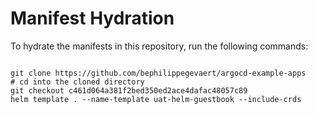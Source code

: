 
# Manifest Hydration

To hydrate the manifests in this repository, run the following commands:

```shell

git clone https://github.com/bephilippegevaert/argocd-example-apps
# cd into the cloned directory
git checkout c461d064a381f2bed350ed2ace4dafac48057c89
helm template . --name-template uat-helm-guestbook --include-crds
```